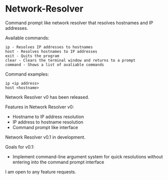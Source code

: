 # Network-Resolver
Command prompt like network resolver that resolves hostnames and IP addresses.

Available commands:
  
    ip - Resolves IP addresses to hostnames
    host - Resolves hostnames to IP addresses
    exit - Quits the program
    clear - Clears the terminal window and returns to a prompt
    command - Shows a list of avaliable commands
    
Command examples:

    ip <ip address>
    host <hostname>

Network Resolver v0 has been released.

Features in Network Resolver v0:
    
   - Hostname to IP address resolution
   - IP address to hostname resolution
   - Command prompt like interface

Network Resolver v0.1 in development.

Goals for v0.1:

   - Implement command-line argument system for quick resolutions without entering into the command prompt interface
   
I am open to any feature requests.
